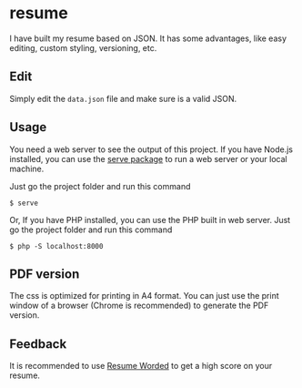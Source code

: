 # resume

I have built my resume based on JSON. It has some advantages, like easy editing, custom styling, versioning, etc.

## Edit
Simply edit the `data.json` file and make sure is a valid JSON.

## Usage
You need a web server to see the output of this project. If you have Node.js installed, you can use the [serve package](https://www.npmjs.com/package/serve) to run a web server or your local machine.

Just go the project folder and run this command
```
$ serve
```
Or, If you have PHP installed, you can use the PHP built in web server. 
Just go the project folder and run this command
```
$ php -S localhost:8000
```

## PDF version
The css is optimized for printing in A4 format. You can just use the print window of a browser (Chrome is recommended) to generate the PDF version.

## Feedback
It is recommended to use [Resume Worded](https://resumeworded.com/first-login-home.php) to get a high score on your resume.

